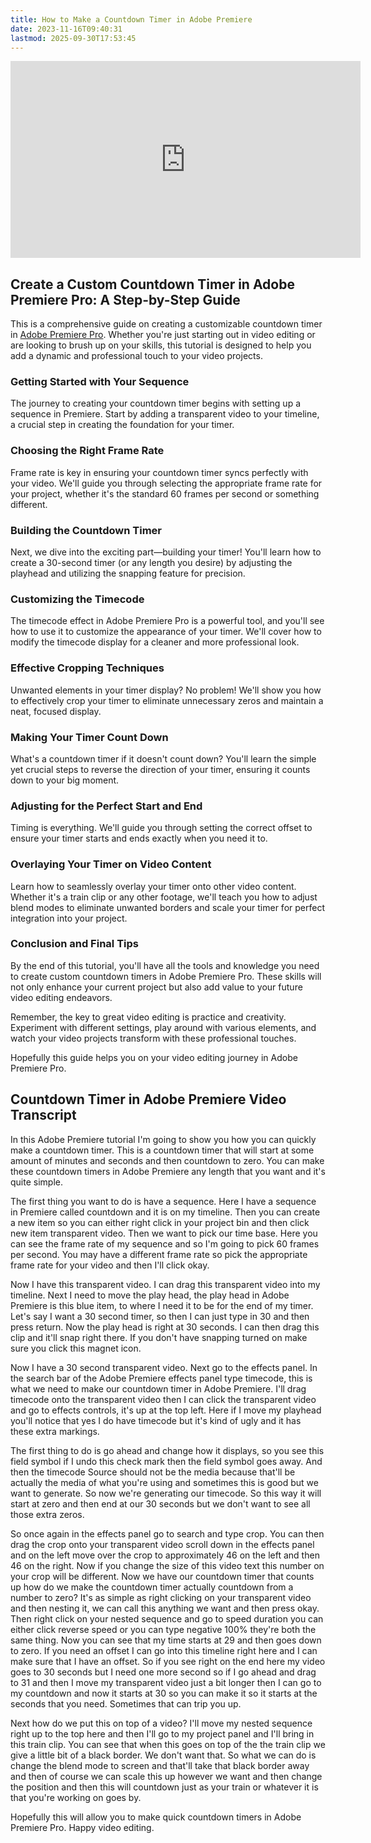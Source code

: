 ```yaml
---
title: How to Make a Countdown Timer in Adobe Premiere
date: 2023-11-16T09:40:31
lastmod: 2025-09-30T17:53:45
---
```


<div class="iframe-16-9-container">
<iframe class="youTubeIframe" width="560" height="315" src="https://www.youtube.com/embed/IsrKMQHzRaY?si=9cZ-P05U2pHbwMG0" title="YouTube video player" frameborder="0" allow="accelerometer; autoplay; clipboard-write; encrypted-media; gyroscope; picture-in-picture; web-share" referrerpolicy="strict-origin-when-cross-origin" allowfullscreen></iframe>
</div>

## Create a Custom Countdown Timer in Adobe Premiere Pro: A Step-by-Step Guide

This is a comprehensive guide on creating a customizable countdown timer in [Adobe Premiere Pro](./adobe-premiere.md). Whether you're just starting out in video editing or are looking to brush up on your skills, this tutorial is designed to help you add a dynamic and professional touch to your video projects.

### Getting Started with Your Sequence

The journey to creating your countdown timer begins with setting up a sequence in Premiere. Start by adding a transparent video to your timeline, a crucial step in creating the foundation for your timer.

### Choosing the Right Frame Rate

Frame rate is key in ensuring your countdown timer syncs perfectly with your video. We'll guide you through selecting the appropriate frame rate for your project, whether it's the standard 60 frames per second or something different.

### Building the Countdown Timer

Next, we dive into the exciting part—building your timer! You'll learn how to create a 30-second timer (or any length you desire) by adjusting the playhead and utilizing the snapping feature for precision.

### Customizing the Timecode

The timecode effect in Adobe Premiere Pro is a powerful tool, and you'll see how to use it to customize the appearance of your timer. We'll cover how to modify the timecode display for a cleaner and more professional look.

### Effective Cropping Techniques

Unwanted elements in your timer display? No problem! We'll show you how to effectively crop your timer to eliminate unnecessary zeros and maintain a neat, focused display.

### Making Your Timer Count Down

What's a countdown timer if it doesn't count down? You'll learn the simple yet crucial steps to reverse the direction of your timer, ensuring it counts down to your big moment.

### Adjusting for the Perfect Start and End

Timing is everything. We'll guide you through setting the correct offset to ensure your timer starts and ends exactly when you need it to.

### Overlaying Your Timer on Video Content

Learn how to seamlessly overlay your timer onto other video content. Whether it's a train clip or any other footage, we'll teach you how to adjust blend modes to eliminate unwanted borders and scale your timer for perfect integration into your project.

### Conclusion and Final Tips

By the end of this tutorial, you'll have all the tools and knowledge you need to create custom countdown timers in Adobe Premiere Pro. These skills will not only enhance your current project but also add value to your future video editing endeavors.

Remember, the key to great video editing is practice and creativity. Experiment with different settings, play around with various elements, and watch your video projects transform with these professional touches.

Hopefully this guide helps you on your video editing journey in Adobe Premiere Pro.

## Countdown Timer in Adobe Premiere Video Transcript

In this Adobe Premiere tutorial I'm going to show you how you can quickly make a countdown timer. This is a countdown timer that will start at some amount of minutes and seconds and then countdown to zero. You can make these countdown timers in Adobe Premiere any length that you want and it's quite simple.

The first thing you want to do is have a sequence. Here I have a sequence in Premiere called countdown and it is on my timeline. Then you can create a new item so you can either right click in your project bin and then click new item transparent video. Then we want to pick our time base. Here you can see the frame rate of my sequence and so I'm going to pick 60 frames per second. You may have a different frame rate so pick the appropriate frame rate for your video and then I'll click okay.

Now I have this transparent video. I can drag this transparent video into my timeline. Next I need to move the play head, the play head in Adobe Premiere is this blue item, to where I need it to be for the end of my timer. Let's say I want a 30 second timer, so then I can just type in 30 and then press return. Now the play head is right at 30 seconds. I can then drag this clip and it'll snap right there. If you don't have snapping turned on make sure you click this magnet icon.

Now I have a 30 second transparent video. Next go to the effects panel. In the search bar of the Adobe Premiere effects panel type timecode, this is what we need to make our countdown timer in Adobe Premiere. I'll drag timecode onto the transparent video then I can click the transparent video and go to effects controls, it's up at the top left. Here if I move my playhead you'll notice that yes I do have timecode but it's kind of ugly and it has these extra markings.

The first thing to do is go ahead and change how it displays, so you see this field symbol if I undo this check mark then the field symbol goes away. And then the timecode Source should not be the media because that'll be actually the media of what you're using and sometimes this is good but we want to generate. So now we're generating our timecode. So this way it will start at zero and then end at our 30 seconds but we don't want to see all those extra zeros.

So once again in the effects panel go to search and type crop. You can then drag the crop onto your transparent video scroll down in the effects panel and on the left move over the crop to approximately 46 on the left and then 46 on the right. Now if you change the size of this video text this number on your crop will be different. Now we have our countdown timer that counts up how do we make the countdown timer actually countdown from a number to zero? It's as simple as right clicking on your transparent video and then nesting it, we can call this anything we want and then press okay. Then right click on your nested sequence and go to speed duration you can either click reverse speed or you can type negative 100% they're both the same thing. Now you can see that my time starts at 29 and then goes down to zero. If you need an offset I can go into this timeline right here and I can make sure that I have an offset. So if you see right on the end here my video goes to 30 seconds but I need one more second so if I go ahead and drag to 31 and then I move my transparent video just a bit longer then I can go to my countdown and now it starts at 30 so you can make it so it starts at the seconds that you need. Sometimes that can trip you up.

Next how do we put this on top of a video? I'll move my nested sequence right up to the top here and then I'll go to my project panel and I'll bring in this train clip. You can see that when this goes on top of the the train clip we give a little bit of a black border. We don't want that. So what we can do is change the blend mode to screen and that'll take that black border away and then of course we can scale this up however we want and then change the position and then this will countdown just as your train or whatever it is that you're working on goes by.

Hopefully this will allow you to make quick countdown timers in Adobe Premiere Pro. Happy video editing.
